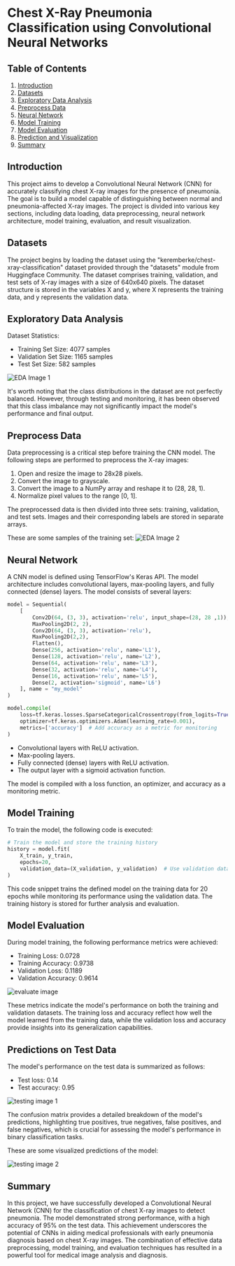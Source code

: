 # Chest X-Ray Pneumonia Classification using Convolutional Neural Networks

## Table of Contents
  1. [Introduction](#introduction)<br>
  2. [Datasets](#datasets)<br>
  3. [Exploratory Data Analysis](#eda)<br>
  4. [Preprocess Data](#preprocess)<br>
  5. [Neural Network](#neural-network)<br>
  6. [Model Training](#model-train)<br>
  7. [Model Evaluation](#model-evaluation)<br>
  8. [Prediction and Visualization](#predict-visualize)<br>
  9. [Summary](#summary)<br>

## <a name="introduction"> Introduction</a>
This project aims to develop a Convolutional Neural Network (CNN) for accurately classifying chest X-ray images for the presence of pneumonia. The goal is to build a model capable of distinguishing between normal and pneumonia-affected X-ray images. The project is divided into various key sections, including data loading, data preprocessing, neural network architecture, model training, evaluation, and result visualization.

## <a name="datasets"> Datasets</a>
The project begins by loading the dataset using the "keremberke/chest-xray-classification" dataset provided through the "datasets" module from Huggingface Community. The dataset comprises training, validation, and test sets of X-ray images with a size of 640x640 pixels. The dataset structure is stored in the variables X and y, where X represents the training data, and y represents the validation data.


## <a name="eda"> Exploratory Data Analysis</a>
Dataset Statistics:

- Training Set Size: 4077 samples
- Validation Set Size: 1165 samples
- Test Set Size: 582 samples

![EDA Image 1](imgs/label-distribution.png)

It's worth noting that the class distributions in the dataset are not perfectly balanced. However, through testing and monitoring, it has been observed that this class imbalance may not significantly impact the model's performance and final output.


## <a name="preprocess"> Preprocess Data</a>
Data preprocessing is a critical step before training the CNN model. The following steps are performed to preprocess the X-ray images:

1. Open and resize the image to 28x28 pixels.
2. Convert the image to grayscale.
3. Convert the image to a NumPy array and reshape it to (28, 28, 1).
4. Normalize pixel values to the range [0, 1].

The preprocessed data is then divided into three sets: training, validation, and test sets. Images and their corresponding labels are stored in separate arrays.

These are some samples of the training set:
![EDA Image 2](imgs/visualize-data.png)


## <a name="neural-network"> Neural Network</a>
A CNN model is defined using TensorFlow's Keras API. The model architecture includes convolutional layers, max-pooling layers, and fully connected (dense) layers. The model consists of several layers:

```python
model = Sequential(
    [
        Conv2D(64, (3, 3), activation='relu', input_shape=(28, 28 ,1)),
        MaxPooling2D(2, 2),
        Conv2D(64, (3, 3), activation='relu'),
        MaxPooling2D(2,2),
        Flatten(),
        Dense(256, activation='relu', name='L1'),
        Dense(128, activation='relu', name='L2'),
        Dense(64, activation='relu', name='L3'),
        Dense(32, activation='relu', name='L4'),
        Dense(16, activation='relu', name='L5'),
        Dense(2, activation='sigmoid', name='L6')
    ], name = "my_model"
)

model.compile(
    loss=tf.keras.losses.SparseCategoricalCrossentropy(from_logits=True),
    optimizer=tf.keras.optimizers.Adam(learning_rate=0.001),
    metrics=['accuracy']  # Add accuracy as a metric for monitoring
)
```
- Convolutional layers with ReLU activation.
- Max-pooling layers.
- Fully connected (dense) layers with ReLU activation.
- The output layer with a sigmoid activation function.

The model is compiled with a loss function, an optimizer, and accuracy as a monitoring metric.


## <a name="model-train"> Model Training</a>
To train the model, the following code is executed:
```python
# Train the model and store the training history
history = model.fit(
    X_train, y_train,
    epochs=20,
    validation_data=(X_validation, y_validation)  # Use validation data for monitoring
)
```
This code snippet trains the defined model on the training data for 20 epochs while monitoring its performance using the validation data. The training history is stored for further analysis and evaluation.


## <a name="model-evaluation"> Model Evaluation</a>
During model training, the following performance metrics were achieved:

- Training Loss: 0.0728
- Training Accuracy: 0.9738
- Validation Loss: 0.1189
- Validation Accuracy: 0.9614

![evaluate image](imgs/train-val-loss-acc.png)

These metrics indicate the model's performance on both the training and validation datasets. The training loss and accuracy reflect how well the model learned from the training data, while the validation loss and accuracy provide insights into its generalization capabilities.


## <a name="predict-visualize"> Predictions on Test Data</a>
The model's performance on the test data is summarized as follows:
- Test loss: 0.14
- Test accuracy: 0.95

![testing image 1](imgs/confusion-matrix.png)

The confusion matrix provides a detailed breakdown of the model's predictions, highlighting true positives, true negatives, false positives, and false negatives, which is crucial for assessing the model's performance in binary classification tasks.

These are some visualized predictions of the model:

![testing image 2](imgs/test-predictions.png)


## <a name="summary"> Summary</a>
In this project, we have successfully developed a Convolutional Neural Network (CNN) for the classification of chest X-ray images to detect pneumonia. The model demonstrated strong performance, with a high accuracy of 95% on the test data. This achievement underscores the potential of CNNs in aiding medical professionals with early pneumonia diagnosis based on chest X-ray images. The combination of effective data preprocessing, model training, and evaluation techniques has resulted in a powerful tool for medical image analysis and diagnosis.

